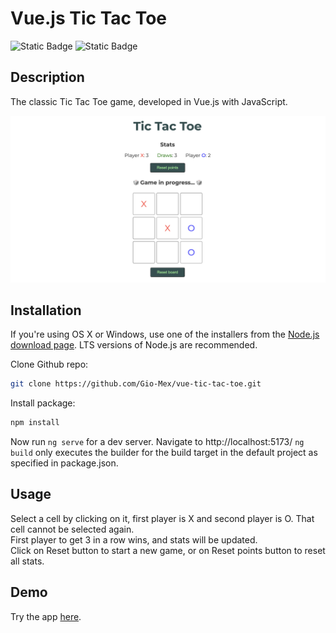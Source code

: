# Vue.js Tic Tac Toe
![Static Badge](https://img.shields.io/badge/JAVASCRIPT-black?style=for-the-badge&logo=JavaScript)
![Static Badge](https://img.shields.io/badge/VUE.js-black?style=for-the-badge&logo=Vue.js)

## Description

The classic Tic Tac Toe game, developed in Vue.js with JavaScript.

![Screenshot of post-list](public/img/home-img.png)

## Installation

If you're using OS X or Windows, use one of the installers from the
 [Node.js download page](https://nodejs.org/en/download/). LTS versions of
  Node.js are recommended.

Clone Github repo:

```bash
git clone https://github.com/Gio-Mex/vue-tic-tac-toe.git
```

Install package:

```bash
npm install
```
Now run `ng serve` for a dev server. Navigate to http://localhost:5173/
`ng build` only executes the builder for the build target in the default project
 as specified in package.json. 

## Usage 
Select a cell by clicking on it, first player is X and second player is O. That cell cannot be selected again.  
First player to get 3 in a row wins, and stats will be updated.  
Click on Reset button to start a new game, or on Reset points button to reset all stats.

## Demo
Try the app [here](https://tictactoe-vue.netlify.app).
